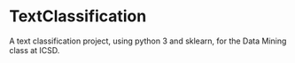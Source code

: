 # TextClassification
Α text classification project, using python 3 and sklearn, for the Data Mining class at ICSD.
